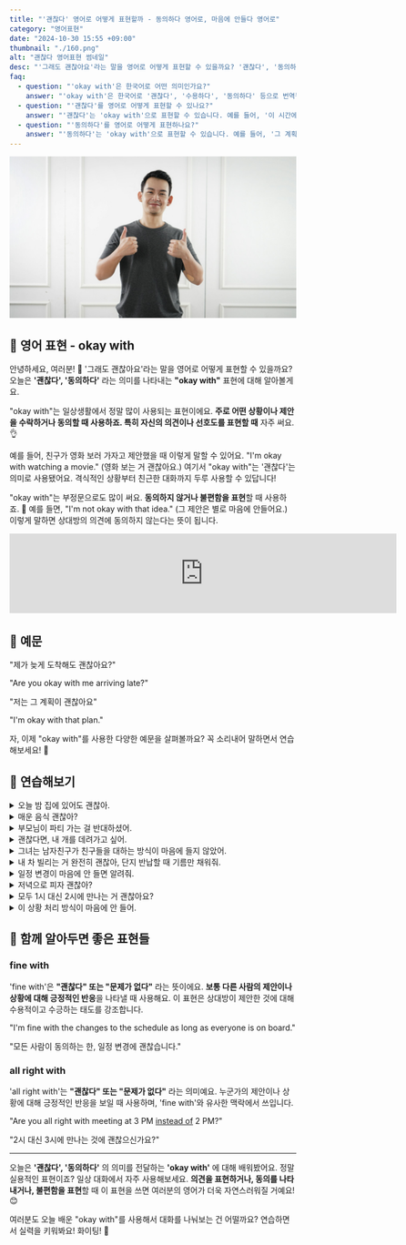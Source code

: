 ```yaml
---
title: "'괜찮다' 영어로 어떻게 표현할까 - 동의하다 영어로, 마음에 안들다 영어로"
category: "영어표현"
date: "2024-10-30 15:55 +09:00"
thumbnail: "./160.png"
alt: "괜찮다 영어표현 썸네일"
desc: "'그래도 괜찮아요'라는 말을 영어로 어떻게 표현할 수 있을까요? '괜찮다', '동의하다'라는 의미를 나타내는 'okay with' 표현에 대해 알아봅시다. 다양한 예문을 통해서 연습하고 본인의 표현으로 만들어 보세요."
faq:
  - question: "'okay with'은 한국어로 어떤 의미인가요?"
    answer: "'okay with'은 한국어로 '괜찮다', '수용하다', '동의하다' 등으로 번역될 수 있습니다. 이는 어떤 상황이나 제안에 대해 긍정적인 반응을 보일 때 사용됩니다."
  - question: "'괜찮다'를 영어로 어떻게 표현할 수 있나요?"
    answer: "'괜찮다'는 'okay with'으로 표현할 수 있습니다. 예를 들어, '이 시간에 만나는 것 괜찮아요?'는 'Are you okay with meeting at this time?'로 말할 수 있습니다."
  - question: "'동의하다'를 영어로 어떻게 표현하나요?"
    answer: "'동의하다'는 'okay with'으로 표현할 수 있습니다. 예를 들어, '그 계획에 동의해요'는 'I'm okay with that plan'으로 표현할 수 있습니다."
---
```


![회색옷을 입은 남성이 두 손의 엄지를 치켜올리고 있음](./160-1.jpg)

## 🌟 영어 표현 - okay with

안녕하세요, 여러분! 👋 '그래도 괜찮아요'라는 말을 영어로 어떻게 표현할 수 있을까요? 오늘은 **'괜찮다', '동의하다'** 라는 의미를 나타내는 **"okay with"** 표현에 대해 알아볼게요.

"okay with"는 일상생활에서 정말 많이 사용되는 표현이에요. **주로 어떤 상황이나 제안을 수락하거나 동의할 때 사용하죠. 특히 자신의 의견이나 선호도를 표현할 때** 자주 써요. 👌

예를 들어, 친구가 영화 보러 가자고 제안했을 때 이렇게 말할 수 있어요. "I'm okay with watching a movie." (영화 보는 거 괜찮아요.) 여기서 "okay with"는 '괜찮다'는 의미로 사용됐어요. 격식적인 상황부터 친근한 대화까지 두루 사용할 수 있답니다!

"okay with"는 부정문으로도 많이 써요. **동의하지 않거나 불편함을 표현**할 때 사용하죠. 🤔 예를 들면, "I'm not okay with that idea." (그 제안은 별로 마음에 안들어요.) 이렇게 말하면 상대방의 의견에 동의하지 않는다는 뜻이 됩니다.

<iframe src="https://ads-partners.coupang.com/widgets.html?id=819055&template=carousel&trackingCode=AF7855282&subId=&width=680&height=140&tsource=" width="680" height="140" frameborder="0" scrolling="no" referrerpolicy="unsafe-url" browsingtopics></iframe>

## 📖 예문

"제가 늦게 도착해도 괜찮아요?"

"Are you okay with me arriving late?"

"저는 그 계획이 괜찮아요"

"I'm okay with that plan."

자, 이제 "okay with"를 사용한 다양한 예문을 살펴볼까요? 꼭 소리내어 말하면서 연습해보세요! 🎯

## 💬 연습해보기

<details>
<summary>오늘 밤 집에 있어도 괜찮아.</summary>
<span>I'm okay with staying home tonight.</span>
</details>

<details>
<summary>매운 음식 괜찮아?</summary>
<span>Are you okay with spicy food?</span>
</details>

<details>
<summary>부모님이 파티 가는 걸 반대하셨어.</summary>
<span>My parents weren't okay with me going to the party.</span>
</details>

<details>
<summary>괜찮다면, 내 개를 데려가고 싶어.</summary>
<span>If you're okay with it, I'd like to bring my dog along.</span>
</details>

<details>
<summary>그녀는 남자친구가 친구들을 대하는 방식이 마음에 들지 않았어.</summary>
<span>She wasn't okay with how her boyfriend treated her friends.</span>
</details>

<details>
<summary>내 차 빌리는 거 완전히 괜찮아, 단지 반납할 때 기름만 채워줘.</summary>
<span>I'm totally okay with you borrowing my car, just fill up the tank before returning it.</span>
</details>

<details>
<summary>일정 변경이 마음에 안 들면 알려줘.</summary>
<span>Let me know if you're not okay with these changes to the schedule.</span>
</details>

<details>
<summary>저녁으로 피자 괜찮아?</summary>
<span>Are you guys okay with pizza for dinner?</span>
</details>

<details>
<summary>모두 1시 대신 2시에 만나는 거 괜찮아요?</summary>
<span>Is everyone okay with meeting at 2 <a href="/blog/in-english/169.instead-of/">instead of</a> 1?</span>
</details>

<details>
<summary>이 상황 처리 방식이 마음에 안 들어.</summary>
<span>I'm not okay with how this situation was handled.</span>
</details>

## 🤝 함께 알아두면 좋은 표현들

### fine with

'fine with'은 **"괜찮다" 또는 "문제가 없다"** 라는 뜻이에요. **보통 다른 사람의 제안이나 상황에 대해 긍정적인 반응**을 나타낼 때 사용해요. 이 표현은 상대방이 제안한 것에 대해 수용적이고 수긍하는 태도를 강조합니다.

"I'm fine with the changes to the schedule as long as everyone is on board."

"모든 사람이 동의하는 한, 일정 변경에 괜찮습니다."

### all right with

'all right with'는 **"괜찮다" 또는 "문제가 없다"** 라는 의미예요. 누군가의 제안이나 상황에 대해 긍정적인 반응을 보일 때 사용하며, 'fine with'와 유사한 맥락에서 쓰입니다.

"Are you all right with meeting at 3 PM [instead of](/blog/in-english/169.instead-of/) 2 PM?"

"2시 대신 3시에 만나는 것에 괜찮으신가요?"

---

오늘은 **'괜찮다', '동의하다'** 의 의미를 전달하는 **'okay with'** 에 대해 배워봤어요. 정말 실용적인 표현이죠? 일상 대화에서 자주 사용해보세요. **의견을 표현하거나, 동의를 나타내거나, 불편함을 표현**할 때 이 표현을 쓰면 여러분의 영어가 더욱 자연스러워질 거예요! 😊

여러분도 오늘 배운 "okay with"를 사용해서 대화를 나눠보는 건 어떨까요? 연습하면서 실력을 키워봐요! 화이팅! 💪
